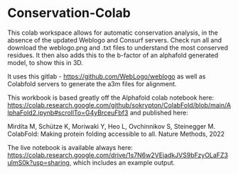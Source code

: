 # Conservation-Colab

This colab workspace allows for automatic conservation analysis, in the absence of the updated Weblogo and Consurf servers. Check run all and download the weblogo.png and .txt files to understand the most conserved residues. It then also adds this to the b-factor of an alphafold generated model, to show this in 3D.

It uses this gitlab - https://github.com/WebLogo/weblogo as well as Colabfold servers to generate the a3m files for alignment.

This workbook is based greatly off the Alphafold colab notebook here: https://colab.research.google.com/github/sokrypton/ColabFold/blob/main/AlphaFold2.ipynb#scrollTo=G4yBrceuFbf3 and published here:

Mirdita M, Schütze K, Moriwaki Y, Heo L, Ovchinnikov S, Steinegger M. ColabFold: Making protein folding accessible to all. Nature Methods, 2022

The live notebook is available always here: https://colab.research.google.com/drive/1s7N6w2VEjadkJVS9bFzyOLaFZ3uImS0k?usp=sharing, which includes an example output.





